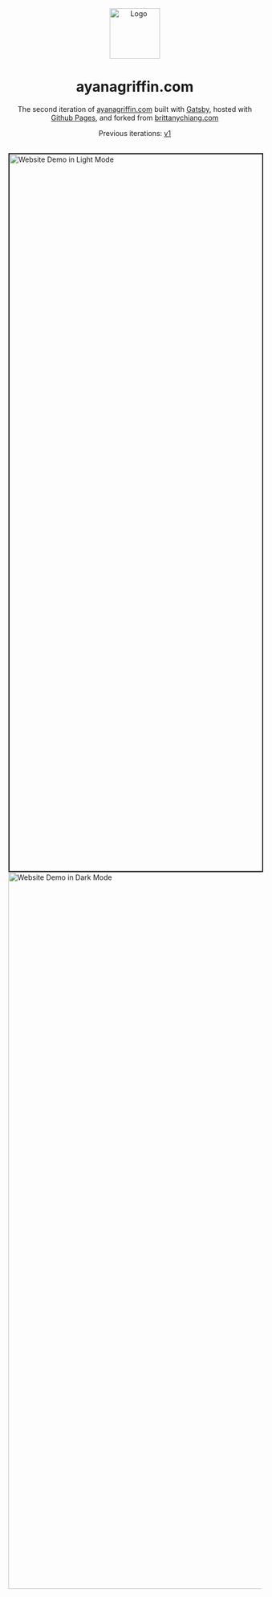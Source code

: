 <div align="center">
  <img alt="Logo" src="https://user-images.githubusercontent.com/69114559/113083804-b81b1480-9191-11eb-8bd1-7cec6b303e6d.png" width="100" />
</div>
<h1 align="center">
  ayanagriffin.com
</h1>
<p align="center">
  The second iteration of <a href="https://ayanagriffin.com" target="_blank">ayanagriffin.com</a> built with <a href="https://www.gatsbyjs.org/" target="_blank">Gatsby</a>, hosted with <a href="https://pages.github.com/" target="_blank">Github Pages</a>, and forked from <a href="https://brittanychiang.com" target="_blank">brittanychiang.com</a>
</p>
<p align="center">
  Previous iterations:
  <a href="https://github.com/ayanagriffin/portfolio-v1" target="_blank">v1</a>

</p>
<br/>


<img width="1425" border="2px solid red" alt="Website Demo in Light Mode" src="https://user-images.githubusercontent.com/69114559/113785449-01b4b380-96ec-11eb-82bd-3694ba2b4e3f.png">
<img width="1425" alt="Website Demo in Dark Mode" src="https://user-images.githubusercontent.com/69114559/113785443-00838680-96ec-11eb-8231-f636d58e3290.png">
